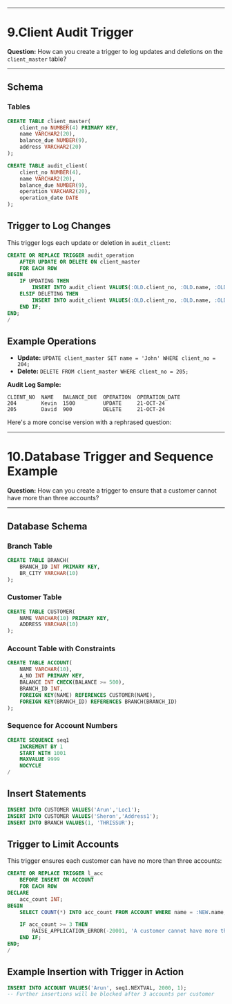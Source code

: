 
---

# 9.Client Audit Trigger

**Question:** How can you create a trigger to log updates and deletions on the `client_master` table?

---

## Schema

### Tables
```sql
CREATE TABLE client_master(
    client_no NUMBER(4) PRIMARY KEY,
    name VARCHAR2(20),
    balance_due NUMBER(9),
    address VARCHAR2(20)
);

CREATE TABLE audit_client(
    client_no NUMBER(4),
    name VARCHAR2(20),
    balance_due NUMBER(9),
    operation VARCHAR2(20),
    operation_date DATE
);
```

## Trigger to Log Changes
This trigger logs each update or deletion in `audit_client`:
```sql
CREATE OR REPLACE TRIGGER audit_operation
    AFTER UPDATE OR DELETE ON client_master
    FOR EACH ROW
BEGIN
    IF UPDATING THEN
        INSERT INTO audit_client VALUES(:OLD.client_no, :OLD.name, :OLD.balance_due, 'UPDATE', SYSDATE);
    ELSIF DELETING THEN
        INSERT INTO audit_client VALUES(:OLD.client_no, :OLD.name, :OLD.balance_due, 'DELETE', SYSDATE);
    END IF;
END;
/
```

## Example Operations

- **Update:** `UPDATE client_master SET name = 'John' WHERE client_no = 204;`
- **Delete:** `DELETE FROM client_master WHERE client_no = 205;`

**Audit Log Sample:**
```
CLIENT_NO  NAME   BALANCE_DUE  OPERATION  OPERATION_DATE
204        Kevin  1500         UPDATE     21-OCT-24
205        David  900          DELETE     21-OCT-24
```

Here's a more concise version with a rephrased question:

---

# 10.Database Trigger and Sequence Example

**Question:** How can you create a trigger to ensure that a customer cannot have more than three accounts?

---

## Database Schema

### Branch Table
```sql
CREATE TABLE BRANCH(
    BRANCH_ID INT PRIMARY KEY,
    BR_CITY VARCHAR(10)
);
```

### Customer Table
```sql
CREATE TABLE CUSTOMER(
    NAME VARCHAR(10) PRIMARY KEY,
    ADDRESS VARCHAR(10)
);
```

### Account Table with Constraints
```sql
CREATE TABLE ACCOUNT(
    NAME VARCHAR(10),
    A_NO INT PRIMARY KEY,
    BALANCE INT CHECK(BALANCE >= 500),
    BRANCH_ID INT,
    FOREIGN KEY(NAME) REFERENCES CUSTOMER(NAME),
    FOREIGN KEY(BRANCH_ID) REFERENCES BRANCH(BRANCH_ID)
);
```

### Sequence for Account Numbers
```sql
CREATE SEQUENCE seq1
    INCREMENT BY 1
    START WITH 1001
    MAXVALUE 9999
    NOCYCLE
/
```

## Insert Statements

```sql
INSERT INTO CUSTOMER VALUES('Arun','Loc1');
INSERT INTO CUSTOMER VALUES('Sheron','Address1');
INSERT INTO BRANCH VALUES(1, 'THRISSUR');
```

## Trigger to Limit Accounts

This trigger ensures each customer can have no more than three accounts:
```sql
CREATE OR REPLACE TRIGGER l_acc
    BEFORE INSERT ON ACCOUNT
    FOR EACH ROW
DECLARE
    acc_count INT;
BEGIN
    SELECT COUNT(*) INTO acc_count FROM ACCOUNT WHERE name = :NEW.name;

    IF acc_count >= 3 THEN
        RAISE_APPLICATION_ERROR(-20001, 'A customer cannot have more than 3 accounts');
    END IF;
END;
/
```

## Example Insertion with Trigger in Action

```sql
INSERT INTO ACCOUNT VALUES('Arun', seq1.NEXTVAL, 2000, 1);
-- Further insertions will be blocked after 3 accounts per customer
```
